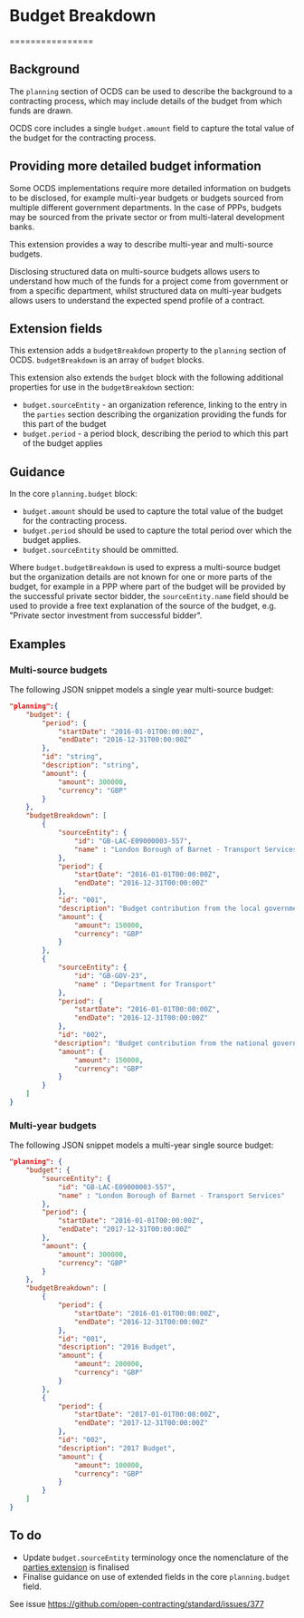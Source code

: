 # Budget Breakdown
================

## Background

The ```planning``` section of OCDS can be used to describe the background to a contracting process, which may include details of the budget from which funds are drawn.

OCDS core includes a single ```budget.amount``` field to capture the total value of the budget for the contracting process.

## Providing more detailed budget information

Some OCDS implementations require more detailed information on budgets to be disclosed, for example multi-year budgets or budgets sourced from multiple different government departments. In the case of PPPs, budgets may be sourced from the private sector or from multi-lateral development banks.

This extension provides a way to describe multi-year and multi-source budgets.

Disclosing structured data on multi-source budgets allows users to understand how much of the funds for a project come from government or from a specific department, whilst structured data on multi-year budgets allows users to understand the expected spend profile of a contract.

## Extension fields

This extension adds a ```budgetBreakdown``` property to the ```planning``` section of OCDS. ```budgetBreakdown``` is an array of ```budget``` blocks.

This extension also extends the ```budget``` block with the following additional properties for use in the ```budgetBreakdown``` section:

* ```budget.sourceEntity``` - an organization reference, linking to the entry in the ```parties``` section describing the organization providing the funds for this part of the budget
* ```budget.period``` - a period block, describing the period to which this part of the budget applies

## Guidance

In the core ```planning.budget``` block:

* ```budget.amount``` should be used to capture the total value of the budget for the contracting process.
* ```budget.period``` should be used to capture the total period over which the budget applies.
* ```budget.sourceEntity``` should be ommitted.

Where ```budget.budgetBreakdown``` is used to express a multi-source budget but the organization details are not known for one or more parts of the budget, for example in a PPP where part of the budget will be provided by the successful private sector bidder, the ```sourceEntity.name``` field should be used to provide a free text explanation of the source of the budget, e.g. "Private sector investment from successful bidder".

## Examples

### Multi-source budgets

The following JSON snippet models a single year multi-source budget:

```JSON
"planning":{
    "budget": {
        "period": {
            "startDate": "2016-01-01T00:00:00Z",
            "endDate": "2016-12-31T00:00:00Z"
        },
        "id": "string",
        "description": "string",
        "amount": {
            "amount": 300000,
            "currency": "GBP"
        }
    },
    "budgetBreakdown": [
        {
            "sourceEntity": {
                "id": "GB-LAC-E09000003-557",
                "name" : "London Borough of Barnet - Transport Services" 
            },
            "period": {
                "startDate": "2016-01-01T00:00:00Z",
                "endDate": "2016-12-31T00:00:00Z"
            },
            "id": "001",
            "description": "Budget contribution from the local government",
            "amount": {
                "amount": 150000,
                "currency": "GBP"
            }
        },
        {
            "sourceEntity": {
                "id": "GB-GOV-23",
                "name" : "Department for Transport" 
            },
            "period": {
                "startDate": "2016-01-01T00:00:00Z",
                "endDate": "2016-12-31T00:00:00Z"
            },
            "id": "002",
           "description": "Budget contribution from the national government",
            "amount": {
                "amount": 150000,
                "currency": "GBP"
            }
        }  
    ]
}
```

### Multi-year budgets

The following JSON snippet models a multi-year single source budget:

```JSON
"planning": {
    "budget": {
        "sourceEntity": {
            "id": "GB-LAC-E09000003-557",
            "name" : "London Borough of Barnet - Transport Services" 
        },
        "period": {
            "startDate": "2016-01-01T00:00:00Z",
            "endDate": "2017-12-31T00:00:00Z"
        },
        "amount": {
            "amount": 300000,
            "currency": "GBP"
        }
    },
    "budgetBreakdown": [
        {
            "period": {
                "startDate": "2016-01-01T00:00:00Z",
                "endDate": "2016-12-31T00:00:00Z"
            },
            "id": "001",
            "description": "2016 Budget",
            "amount": {
                "amount": 200000,
                "currency": "GBP"
            }
        },
        {
            "period": {
                "startDate": "2017-01-01T00:00:00Z",
                "endDate": "2017-12-31T00:00:00Z"
            },
            "id": "002",
            "description": "2017 Budget",
            "amount": {
                "amount": 100000,
                "currency": "GBP"
            }
        }  
    ]
}
```

## To do

* Update ```budget.sourceEntity``` terminology once the nomenclature of the [parties extension](https://github.com/open-contracting/ocds_extension_parties) is finalised
* Finalise guidance on use of extended fields in the core ```planning.budget``` field.



See issue https://github.com/open-contracting/standard/issues/377